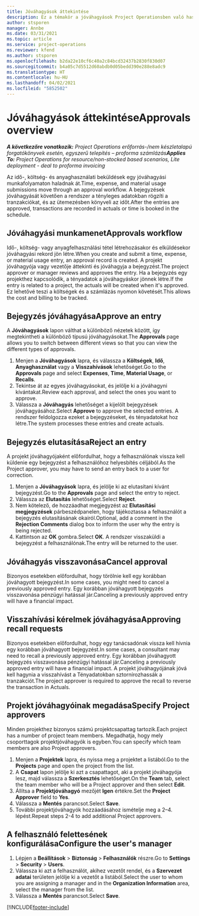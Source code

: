 ```yaml
---
title: Jóváhagyások áttekintése
description: Ez a témakör a jóváhagyások Project Operationsben való használatáról nyújt tájékoztatást.
author: stsporen
manager: Annbe
ms.date: 03/31/2021
ms.topic: article
ms.service: project-operations
ms.reviewer: kfend
ms.author: stsporen
ms.openlocfilehash: b2da22e10cf6c40a2c84bcd32437b2830f830d07
ms.sourcegitcommit: b4a05c7d5512d60abdb0d05bedd390e288e8adc9
ms.translationtype: HT
ms.contentlocale: hu-HU
ms.lasthandoff: 04/02/2021
ms.locfileid: "5852502"
---
```

# <a name="approvals-overview"></a><span data-ttu-id="8d025-103">Jóváhagyások áttekintése</span><span class="sxs-lookup"><span data-stu-id="8d025-103">Approvals overview</span></span>

<span data-ttu-id="8d025-104">_**A következőre vonatkozik:** Project Operations erőforrás-/nem készletalapú forgatókönyvek esetén, egyszerű telepítés – proforma számlázás_</span><span class="sxs-lookup"><span data-stu-id="8d025-104">_**Applies To:** Project Operations for resource/non-stocked based scenarios, Lite deployment - deal to proforma invoicing_</span></span>

<span data-ttu-id="8d025-105">Az idő-, költség- és anyaghasználati beküldések egy jóváhagyási munkafolyamaton haladnak át.</span><span class="sxs-lookup"><span data-stu-id="8d025-105">Time, expense, and material usage submissions move through an approval workflow.</span></span> <span data-ttu-id="8d025-106">A bejegyzések jóváhagyását követően a rendszer a tényleges adatokban rögzíti a tranzakciókat, és az ütemezésben könyveli az időt.</span><span class="sxs-lookup"><span data-stu-id="8d025-106">After the entries are approved, transactions are recorded in actuals or time is booked in the schedule.</span></span>

## <a name="approvals-workflow"></a><span data-ttu-id="8d025-107">Jóváhagyási munkamenet</span><span class="sxs-lookup"><span data-stu-id="8d025-107">Approvals workflow</span></span>
<span data-ttu-id="8d025-108">Idő-, költség- vagy anyagfelhasználási tétel létrehozásakor és elküldésekor jóváhagyási rekord jön létre.</span><span class="sxs-lookup"><span data-stu-id="8d025-108">When you create and submit a time, expense, or material usage entry, an approval record is created.</span></span> <span data-ttu-id="8d025-109">A projekt jóváhagyója vagy vezetője áttekinti és jóváhagyja a bejegyzést.</span><span class="sxs-lookup"><span data-stu-id="8d025-109">The project approver or manager reviews and approves the entry.</span></span> <span data-ttu-id="8d025-110">Ha a bejegyzés egy projekthez kapcsolódik, a tényadatok a jóváhagyáskor jönnek létre.</span><span class="sxs-lookup"><span data-stu-id="8d025-110">If the entry is related to a project, the actuals will be created when it's approved.</span></span> <span data-ttu-id="8d025-111">Ez lehetővé teszi a költségek és a számlázás nyomon követését.</span><span class="sxs-lookup"><span data-stu-id="8d025-111">This allows the cost and billing to be tracked.</span></span>

## <a name="approve-an-entry"></a><span data-ttu-id="8d025-112">Bejegyzés jóváhagyása</span><span class="sxs-lookup"><span data-stu-id="8d025-112">Approve an entry</span></span>
<span data-ttu-id="8d025-113">A **Jóváhagyások** lapon válthat a különböző nézetek között, így megtekintheti a különböző típusú jóváhagyásokat.</span><span class="sxs-lookup"><span data-stu-id="8d025-113">The **Approvals** page allows you to switch between different views so that you can view the different types of approvals.</span></span>
  
1. <span data-ttu-id="8d025-114">Menjen a **Jóváhagyások** lapra, és válassza a **Költségek**, **Idő**, **Anyaghasználat** vagy a **Visszahívások** lehetőséget.</span><span class="sxs-lookup"><span data-stu-id="8d025-114">Go to the **Approvals** page and select **Expenses**, **Time**, **Material Usage**, or **Recalls**.</span></span>
2. <span data-ttu-id="8d025-115">Tekintse át az egyes jóváhagyásokat, és jelölje ki a jóváhagyni kívántakat.</span><span class="sxs-lookup"><span data-stu-id="8d025-115">Review each approval, and select the ones you want to approve.</span></span>
3. <span data-ttu-id="8d025-116">Válassza a **Jóváhagyás** lehetőséget a kijelölt bejegyzések jóváhagyásához.</span><span class="sxs-lookup"><span data-stu-id="8d025-116">Select **Approve** to approve the selected entries.</span></span>
<span data-ttu-id="8d025-117">A rendszer feldolgozza ezeket a bejegyzéseket, és tényadatokat hoz létre.</span><span class="sxs-lookup"><span data-stu-id="8d025-117">The system processes these entries and create actuals.</span></span>

## <a name="reject-an-entry"></a><span data-ttu-id="8d025-118">Bejegyzés elutasítása</span><span class="sxs-lookup"><span data-stu-id="8d025-118">Reject an entry</span></span>
<span data-ttu-id="8d025-119">A projekt jóváhagyójaként előfordulhat, hogy a felhasználónak vissza kell küldenie egy bejegyzést a felhasználóhoz helyesbítés céljából.</span><span class="sxs-lookup"><span data-stu-id="8d025-119">As the Project approver, you may have to send an entry back to a user for correction.</span></span>
  
1. <span data-ttu-id="8d025-120">Menjen a **Jóváhagyások** lapra, és jelölje ki az elutasítani kívánt bejegyzést.</span><span class="sxs-lookup"><span data-stu-id="8d025-120">Go to the **Approvals** page and select the entry to reject.</span></span> 
2. <span data-ttu-id="8d025-121">Válassza az **Elutasítás** lehetőséget.</span><span class="sxs-lookup"><span data-stu-id="8d025-121">Select **Reject**.</span></span>
3. <span data-ttu-id="8d025-122">Nem kötelező, de hozzáadhat megjegyzést az **Elutasítási megjegyzések** párbeszédpanelen, hogy tájékoztassa a felhasználót a bejegyzés elutasításának okairól.</span><span class="sxs-lookup"><span data-stu-id="8d025-122">Optional, add a comment in the **Rejection Comments** dialog box to inform the user why the entry is being rejected.</span></span>
4. <span data-ttu-id="8d025-123">Kattintson az **OK** gombra.</span><span class="sxs-lookup"><span data-stu-id="8d025-123">Select **OK**.</span></span> <span data-ttu-id="8d025-124">A rendszer visszaküldi a bejegyzést a felhasználónak.</span><span class="sxs-lookup"><span data-stu-id="8d025-124">The entry will be returned to the user.</span></span>
  
## <a name="cancel-approval"></a><span data-ttu-id="8d025-125">Jóváhagyás visszavonása</span><span class="sxs-lookup"><span data-stu-id="8d025-125">Cancel approval</span></span>
<span data-ttu-id="8d025-126">Bizonyos esetekben előfordulhat, hogy törölnie kell egy korábban jóváhagyott bejegyzést.</span><span class="sxs-lookup"><span data-stu-id="8d025-126">In some cases, you might need to cancel a previously approved entry.</span></span> <span data-ttu-id="8d025-127">Egy korábban jóváhagyott bejegyzés visszavonása pénzügyi hatással jár.</span><span class="sxs-lookup"><span data-stu-id="8d025-127">Canceling a previously approved entry will have a financial impact.</span></span> 

## <a name="approving-recall-requests"></a><span data-ttu-id="8d025-128">Visszahívási kérelmek jóváhagyása</span><span class="sxs-lookup"><span data-stu-id="8d025-128">Approving recall requests</span></span>
<span data-ttu-id="8d025-129">Bizonyos esetekben előfordulhat, hogy egy tanácsadónak vissza kell hívnia egy korábban jóváhagyott bejegyzést.</span><span class="sxs-lookup"><span data-stu-id="8d025-129">In some cases, a consultant may need to recall a previously approved entry.</span></span> <span data-ttu-id="8d025-130">Egy korábban jóváhagyott bejegyzés visszavonása pénzügyi hatással jár.</span><span class="sxs-lookup"><span data-stu-id="8d025-130">Canceling a previously approved entry will have a financial impact.</span></span> <span data-ttu-id="8d025-131">A projekt jóváhagyójának jóvá kell hagynia a visszahívást a Tényadatokban sztornírozhassák a tranzakciót.</span><span class="sxs-lookup"><span data-stu-id="8d025-131">The project approver is required to approve the recall to reverse the transaction in Actuals.</span></span>

## <a name="specify-project-approvers"></a><span data-ttu-id="8d025-132">Projekt jóváhagyóinak megadása</span><span class="sxs-lookup"><span data-stu-id="8d025-132">Specify Project approvers</span></span>
<span data-ttu-id="8d025-133">Minden projekthez bizonyos számú projektcsapattag tartozik.</span><span class="sxs-lookup"><span data-stu-id="8d025-133">Each project has a number of project team members.</span></span> <span data-ttu-id="8d025-134">Megadhatja, hogy mely csoporttagok projektjóváhagyók is egyben.</span><span class="sxs-lookup"><span data-stu-id="8d025-134">You can specify which team members are also Project approvers.</span></span>

1. <span data-ttu-id="8d025-135">Menjen a **Projektek** lapra, és nyissa meg a projektet a listából.</span><span class="sxs-lookup"><span data-stu-id="8d025-135">Go to the **Projects** page and open the project from the list.</span></span>
2. <span data-ttu-id="8d025-136">A **Csapat** lapon jelölje ki azt a csapattagot, aki a projekt jóváhagyója lesz, majd válassza a **Szerkesztés** lehetőséget.</span><span class="sxs-lookup"><span data-stu-id="8d025-136">On the **Team** tab, select the team member who will be a Project approver and then select **Edit**.</span></span>
3. <span data-ttu-id="8d025-137">Állítsa a **Projektjóváhagyó** mezőjét **Igen** értékre.</span><span class="sxs-lookup"><span data-stu-id="8d025-137">Set the **Project Approver** field to **Yes**.</span></span>
4. <span data-ttu-id="8d025-138">Válassza a **Mentés** parancsot.</span><span class="sxs-lookup"><span data-stu-id="8d025-138">Select **Save**.</span></span>
5. <span data-ttu-id="8d025-139">További projektjóváhagyók hozzáadásához ismételje meg a 2–4. lépést.</span><span class="sxs-lookup"><span data-stu-id="8d025-139">Repeat steps 2-4 to add additional Project approvers.</span></span>

## <a name="configure-the-users-manager"></a><span data-ttu-id="8d025-140">A felhasználó felettesének konfigurálása</span><span class="sxs-lookup"><span data-stu-id="8d025-140">Configure the user's manager</span></span>

1. <span data-ttu-id="8d025-141">Lépjen a **Beállítások** > **Biztonság** > **Felhasználók** részre.</span><span class="sxs-lookup"><span data-stu-id="8d025-141">Go to **Settings** > **Security** > **Users**.</span></span>
2. <span data-ttu-id="8d025-142">Válassza ki azt a felhasználót, akihez vezetőt rendel, és a **Szervezet adatai** területen jelölje ki a vezetőt a listából.</span><span class="sxs-lookup"><span data-stu-id="8d025-142">Select the user to whom you are assigning a manager and in the **Organization Information** area, select the manager from the list.</span></span> 
3. <span data-ttu-id="8d025-143">Válassza a **Mentés** parancsot.</span><span class="sxs-lookup"><span data-stu-id="8d025-143">Select **Save**.</span></span>




[!INCLUDE[footer-include](../includes/footer-banner.md)]

